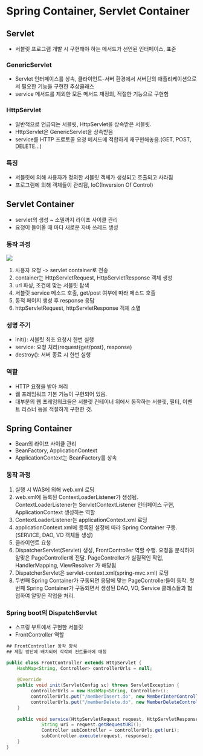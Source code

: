 # Spring Container, Servlet Container


## Servlet
- 서블릿 프로그램 개발 시 구현해야 하는 메서드가 선언된 인터페이스, 표준

### GenericServlet
- Servlet 인터페이스를 상속, 클라이언트-서버 환경에서 서버단의 애플리케이션으로서 필요한 기능을 구현한 추상클래스
- service 메서드를 제외한 모든 메서드 재정의, 적절한 기능으로 구현함

### HttpServlet
- 일반적으로 언급되는 서블릿, HttpServlet을 상속받은 서블릿.
- HttpServlet은 GenericServlet을 상속받음
- service를 HTTP 프로토콜 요청 메서드에 적합하게 재구현해놓음.(GET, POST, DELETE...)

### 특징
- 서블릿에 의해 사용자가 정의한 서블릿 객체가 생성되고 호출되고 사라짐
- 프로그램에 의해 객체들이 관리됨, IoC(Inversion Of Control)


## Servlet Container
- servlet의 생성 ~ 소멸까지 라이프 사이클 관리
- 요청이 들어올 때 마다 새로운 자바 쓰레드 생성

### 동작 과정
<img src="https://media.vlpt.us/images/ieed0205/post/664520a5-7c57-4653-9692-338a81e6c7ad/33.png">

1. 사용자 요청 -> servlet container로 전송
2. container는 HttpServletRequest, HttpServletResponse 객체 생성
3. url 파싱, 조건에 맞는 서블릿 탐색
4. 서블릿 service 메소드 호출, get/post 여부에 따라 메소드 호출
5. 동적 페이지 생성 후 response 응답
6. httpServletRequest, httpServletResponse 객체 소멸

### 생명 주기
- init(): 서블릿 최초 요청시 한번 실행
- service: 요청 처리(request{get/post}, response)
- destroy(): 서버 종료 시 한번 실행

### 역할
- HTTP 요청을 받아 처리
- 웹 프레임워크 기본 기능이 구현되어 있음.
- 대부분의 웹 프레임워크들은 서블릿 컨테이너 위에서 동작하는 서블릿, 필터, 이벤트 리스너 등을 적절하게 구현한 것.


## Spring Container
- Bean의 라이프 사이클 관리
- BeanFactory, ApplicationContext
- ApplicationContext는 BeanFactory를 상속

### 동작 과정
1. 실행 시 WAS에 의해 web.xml 로딩
2. web.xml에 등록된 ContextLoaderListener가 생성됨. ContextLoaderListener는 ServletContextListener 인터페이스 구현, ApplicationContext 생성하는 역할
3. ContextLoaderListener는 applicationContext.xml 로딩
4. applicationContext.xml에 등록된 설정에 따라 Spring Container 구동. (SERVICE, DAO, VO 객체들 생성)
5. 클라이언트 요청
6. DispatcherServlet(Servlet) 생성, FrontController 역할 수행. 요청을 분석하여 알맞은 PageController에 전달.
PageController가 실질적인 작업, HandlerMapping, ViewResolver 가 해당됨
7. DispatcherServlet은 servlet-context.xml(spring-mvc.xml) 로딩
8. 두번째 Spring Container가 구동되면 응답에 맞는 PageController들이 동작. 첫번째 Spring Container가 구동되면서 생성된 DAO, VO, Service 클래스들과 협업하여 알맞은 작업을 처리.


### Spring boot의 DispatchServlet
- 스프링 부트에서 구현한 서블릿
- FrontController 역할

```java
## FrontController 동작 방식
## 제일 앞단에 배치되어 각각의 컨트롤러에 매칭

public class FrontController extends HttpServlet { 
    HashMap<String, Controller> controllerUrls = null; 
    
    @Override 
    public void init(ServletConfig sc) throws ServletException {
         controllerUrls = new HashMap<String, Controller>(); 
         controllerUrls.put("/memberInsert.do", new MemberInterController()); 
         controllerUrls.put("/memberDelete.do", new MemberDeleteController()); 
    } 
         
    public void service(HttpServletRequest request, HttpServletResponse response) { 
             String uri = request.getRequestURI(); 
             Controller subController = controllerUrls.get(uri);
             subController.execute(request, response); 
    } 
}

```
